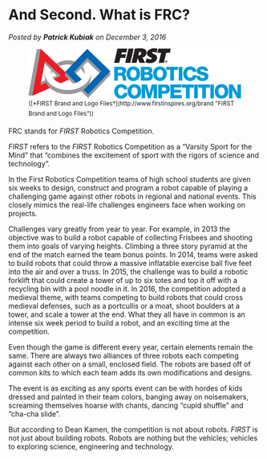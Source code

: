 # And Second. What is FRC?
*Posted by **Patrick Kubiak** on December 3, 2016*  

<figure>
  <img src="img/FIRSTRobotics_iconHorz_RGB.gif"></img>
  <figcaption><sup>([*FIRST Brand and Logo Files*](http://www.firstinspires.org/brand "FIRST Brand and Logo Files"))</sup></figcaption>
</figure>

FRC stands for *FIRST* Robotics Competition.  

<google-youtube
  video-id="ZlsBEoN1M6Y"
  height="360px"
  width="100%"
  rel="0"
  start="0"
  autoplay="0">
</google-youtube>

*FIRST* refers to the *FIRST* Robotics Competition as a “Varsity Sport for the Mind” that “combines the excitement of sport with the rigors of science and technology”.

In the First Robotics Competition teams of high school students are given six weeks to design, construct and program a robot capable of playing a challenging game against other robots in regional and national events. This closely mimics the real-life challenges engineers face when working on projects.  

Challenges vary greatly from year to year. For example, in 2013 the objective was to build a robot capable of collecting Frisbees and shooting them into goals of varying heights. Climbing a three story pyramid at the end of the match earned the team bonus points. In 2014, teams were asked to build robots that could throw a massive inflatable exercise ball five feet into the air and over a truss. In 2015, the challenge was to build a robotic forklift that could create a tower of up to six totes and top it off with a recycling bin with a pool noodle in it. In 2016, the competition adopted a medieval theme, with teams competing to build robots that could cross medieval defenses, such as a portcullis or a moat, shoot boulders at a tower, and scale a tower at the end. What they all have in common is an intense six week period to build a robot, and an exciting time at the competition.

Even though the game is different every year, certain elements remain the same. There are always two alliances of three robots each competing against each other on a small, enclosed field. The robots are based off of common kits to which each team adds its own modifications and designs.  

The event is as exciting as any sports event can be with hordes of kids dressed and painted in their team colors, banging away on noisemakers, screaming themselves hoarse with chants, dancing “cupid shuffle” and “cha-cha slide”.  

But according to Dean Kamen, the competition is not about robots. *FIRST* is not just about building robots. Robots are nothing but the vehicles; vehicles to exploring science, engineering and technology.  

<google-youtube
  video-id="44dzZfP8-Mc"
  height="360px"
  width="100%"
  rel="0"
  start="0"
  autoplay="0">
</google-youtube>

